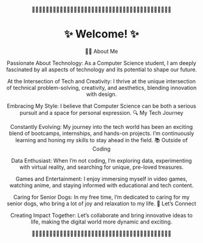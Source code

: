 <div align="center">
  🌸🌸🌸🌸🌸🌸🌸🌸🌸🌸🌸🌸🌸🌸🌸🌸🌸🌸🌸🌸🌸🌸🌸🌸🌸🌸🌸🌸🌸🌸🌸🌸🌸🌸🌸🌸🌸🌸🌸🌸

# ✨ Welcome! ✨
<div align="center">
👩‍💻 About Me

Passionate About Technology: As a Computer Science student, I am deeply fascinated by all aspects of technology and its potential to shape our future.

At the Intersection of Tech and Creativity: I thrive at the unique intersection of technical problem-solving, creativity, and aesthetics, blending innovation with design.

Embracing My Style: I believe that Computer Science can be both a serious pursuit and a space for personal expression.
🔍 My Tech Journey

Constantly Evolving: My journey into the tech world has been an exciting blend of bootcamps, internships, and hands-on projects. I’m continuously learning and honing my skills to stay ahead in the field.
📚 Outside of Coding

Data Enthusiast: When I’m not coding, I’m exploring data, experimenting with virtual reality, and searching for unique, pre-loved treasures.

Games and Entertainment: I enjoy immersing myself in video games, watching anime, and staying informed with educational and tech content.

Caring for Senior Dogs: In my free time, I’m dedicated to caring for my senior dogs, who bring a lot of joy and relaxation to my life.
💖 Let’s Connect

Creating Impact Together: Let’s collaborate and bring innovative ideas to life, making the digital world more dynamic and exciting.

</div>

<div align="center">
🌸🌸🌸🌸🌸🌸🌸🌸🌸🌸🌸🌸🌸🌸🌸🌸🌸🌸🌸🌸🌸🌸🌸🌸🌸🌸🌸🌸🌸🌸🌸🌸🌸🌸🌸🌸🌸🌸🌸🌸
</div>
